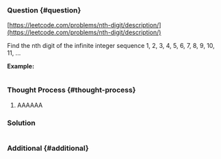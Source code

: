 ### Question {#question}

[https://leetcode.com/problems/nth-digit/description/](https://leetcode.com/problems/nth-digit/description/)

Find the nth digit of the infinite integer sequence 1, 2, 3, 4, 5, 6, 7, 8, 9, 10, 11, ...

**Example:**

```

```

### Thought Process {#thought-process}

1. AAAAAA

### Solution

```java

```

### Additional {#additional}



